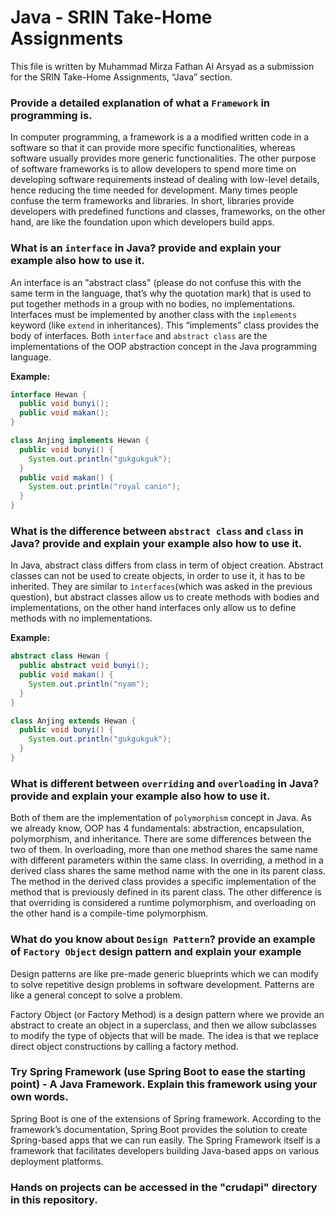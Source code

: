 # Java - SRIN Take-Home Assignments

This file is written by Muhammad Mirza Fathan Al Arsyad as a submission for the SRIN Take-Home Assignments, “Java” section.

### **Provide a detailed explanation of what a `Framework` in programming is.**

In computer programming, a framework is a a modified written code in a software so that it can provide more specific functionalities, whereas software usually provides more generic functionalities. The other purpose of software frameworks is to allow developers to spend more time on developing software requirements instead of dealing with low-level details, hence reducing the time needed for development. Many times people confuse the term frameworks and libraries. In short, libraries provide developers with predefined functions and classes, frameworks, on the other hand, are like the foundation upon which developers build apps.

### **What is an `interface` in Java? provide and explain your example also how to use it.**

An interface is an "abstract class" (please do not confuse this with the same term in the language, that’s why the quotation mark) that is used to put together methods in a group with no bodies, no implementations. Interfaces must be implemented by another class with the `implements` keyword (like `extend` in inheritances). This “implements” class provides the body of interfaces. Both `interface` and `abstract class` are the implementations of the OOP abstraction concept in the Java programming language.

**Example:**

```java
interface Hewan {
  public void bunyi(); 
  public void makan();
}

class Anjing implements Hewan {
  public void bunyi() {
    System.out.println("gukgukguk");
  }
  public void makan() {
    System.out.println("royal canin");
  }
}
```

### **What is the difference between `abstract class` and `class` in Java? provide and explain your example also how to use it.**

In Java, abstract class differs from class in term of object creation. Abstract classes can not be used to create objects, in order to use it, it has to be inherited. They are similar to `interfaces`(which was asked in the previous question), but abstract classes allow us to create methods with bodies and implementations, on the other hand interfaces only allow us to define methods with no implementations.

**Example:**

```java
abstract class Hewan {
  public abstract void bunyi();
  public void makan() {
    System.out.println("nyam");
  }
}

class Anjing extends Hewan {
  public void bunyi() {
    System.out.println("gukgukguk");
  }
}
```

### **What is different between `overriding` and `overloading` in Java? provide and explain your example also how to use it.**

Both of them are the implementation of `polymorphism` concept in Java. As we already know, OOP has 4 fundamentals: abstraction, encapsulation, polymorphism, and inheritance. There are some differences between the two of them. In overloading, more than one method shares the same name with different parameters within the same class. In overriding, a method in a derived class shares the same method name with the one in its parent class. The method in the derived class provides a specific implementation of the method that is previously defined in its parent class. The other difference is that overriding is considered a runtime polymorphism, and overloading on the other hand is a compile-time polymorphism. 

### **What do you know about `Design Pattern`? provide an example of `Factory Object` design pattern and explain your example**

Design patterns are like pre-made generic blueprints which we can modify to solve repetitive design problems in software development. Patterns are like a general concept to solve a problem.

Factory Object (or Factory Method) is a design pattern where we provide an abstract to create an object in a superclass, and then we allow subclasses to modify the type of objects that will be made. The idea is that we replace direct object constructions by calling a factory method. 

### **Try Spring Framework (use Spring Boot to ease the starting point) - A Java Framework. Explain this framework using your own words.**

Spring Boot is one of the extensions of Spring framework. According to the framework’s documentation, Spring Boot provides the solution to create Spring-based apps that we can run easily. The Spring Framework itself is a framework that facilitates developers building Java-based apps on various deployment platforms.

### Hands on projects can be accessed in the "crudapi" directory in this repository.
